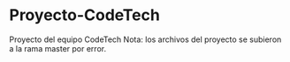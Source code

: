# Proyecto-CodeTech
Proyecto del equipo CodeTech
Nota: los archivos del proyecto se subieron a la rama master por error.
